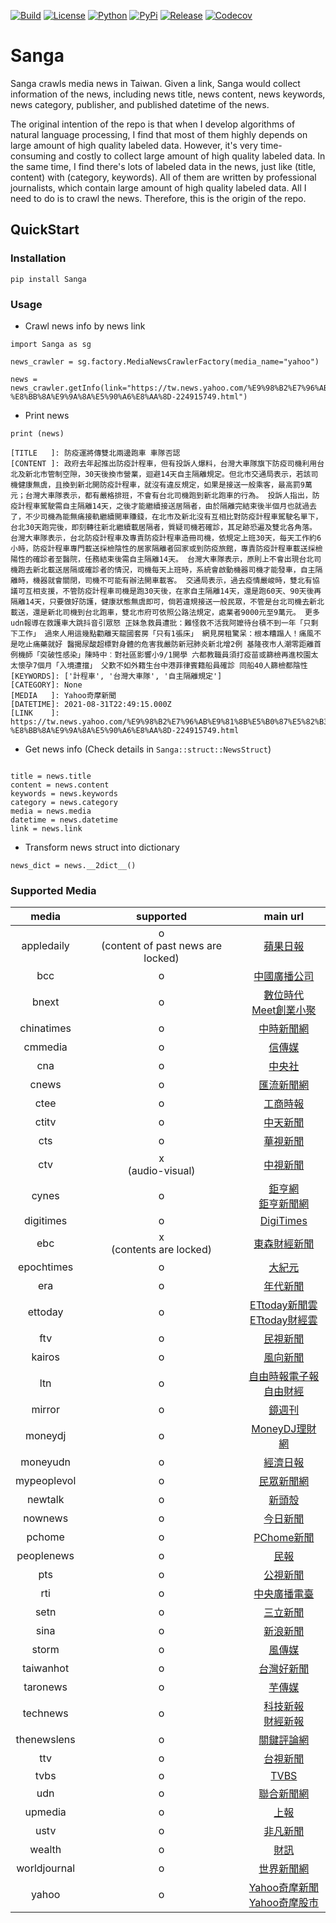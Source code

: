 [![Build](https://img.shields.io/badge/build-passing-brightgreen)]()
[![License](https://img.shields.io/badge/license-MIT-brightgreen.svg)](https://github.com/allenyummy/Sanga/blob/master/LICENSE)
[![Python](https://img.shields.io/badge/python-3.6%7C3.7%7C3.8%7C3.9-blue)](https://pypi.org/project/Sanga/)
[![PyPi](https://img.shields.io/pypi/v/Sanga)](https://pypi.org/project/Sanga/)
[![Release](https://img.shields.io/badge/release-0.0.1.dev4-blueviolet)](https://github.com/allenyummy/Sanga/releases/tag/0.0.1.dev4)
[![Codecov](https://img.shields.io/badge/codecov-98%25-red)]()

# Sanga

Sanga crawls media news in Taiwan. Given a link, Sanga would collect information of the news, including news title, news content, news keywords, news category, publisher, and published datetime of the news.

The original intention of the repo is that when I develop algorithms of natural language processing, I find that most of them highly depends on large amount of high quality labeled data. However, it's very time-consuming and costly to collect large amount of high quality labeled data. In the same time, I find there's lots of labeled data in the news, just like (title, content) with (category, keywords). All of them are written by professional journalists, which contain large amount of high quality labeled data. All I need to do is to crawl the news. Therefore, this is the origin of the repo.

## QuickStart

### Installation
```
pip install Sanga
```

### Usage

- Crawl news info by news link
```
import Sanga as sg

news_crawler = sg.factory.MediaNewsCrawlerFactory(media_name="yahoo")

news = news_crawler.getInfo(link="https://tw.news.yahoo.com/%E9%98%B2%E7%96%AB%E9%81%8B%E5%B0%87%E5%82%B3%E9%9B%99%E5%8C%97%E5%85%A9%E9%82%8A%E8%B7%91%E8%BB%8A-%E8%BB%8A%E9%9A%8A%E5%90%A6%E8%AA%8D-224915749.html")
```

- Print news
```
print (news)

[TITLE   ]: 防疫運將傳雙北兩邊跑車 車隊否認
[CONTENT ]: 政府去年起推出防疫計程車，但有投訴人爆料，台灣大車隊旗下防疫司機利用台北及新北市管制空隙，30天後換市營業，迴避14天自主隔離規定。但北市交通局表示，若該司機健康無虞，且換到新北開防疫計程車，就沒有違反規定，如果是接送一般乘客，最高罰9萬元；台灣大車隊表示，都有嚴格排班，不會有台北司機跑到新北跑車的行為。 投訴人指出，防疫計程車駕駛需自主隔離14天，之後才能繼續接送居隔者，由於隔離完結束後半個月也就過去了，不少司機為能無痛接軌繼續開車賺錢，在北市及新北沒有互相比對防疫計程車駕駛名單下，台北30天跑完後，即刻轉往新北繼續載居隔者，質疑司機若確診，其足跡恐遍及雙北各角落。 台灣大車隊表示，台北防疫計程車及專責防疫計程車造冊司機，依規定上班30天，每天工作約6小時，防疫計程車專門載送採檢陰性的居家隔離者回家或到防疫旅館，專責防疫計程車載送採檢陽性的確診者至醫院，任務結束後需自主隔離14天。 台灣大車隊表示，原則上不會出現台北司機跑去新北載送居隔或確診者的情況，司機每天上班時，系統會啟動機器司機才能發車，自主隔離時，機器就會關閉，司機不可能有辦法開車載客。 交通局表示，過去疫情嚴峻時，雙北有協議可互相支援，不管防疫計程車司機是跑30天後，在家自主隔離14天，還是跑60天、90天後再隔離14天，只要做好防護，健康狀態無虞即可，倘若違規接送一般民眾，不管是台北司機去新北載送，還是新北司機到台北跑車，雙北市府可依照公路法規定，處業者9000元至9萬元。 更多udn報導在救護車大跳抖音引眾怒 正妹急救員遭批：難怪救不活我阿嬤待台積不到一年「只剩下工作」 過來人用這幾點勸離天龍國套房「只有1張床」 網見房租驚呆：根本糟蹋人！痛風不是吃止痛藥就好 醫揭尿酸超標對身體的危害我嚴防新冠肺炎新北增2例 基隆夜市人潮零距離首例機師「突破性感染」陳時中︰對社區影響小9/1開學 六都教職員須打疫苗或篩檢再進校園太太懷孕7個月「入境遭擋」 父歎不如外籍生台中港菲律賓籍船員確診 同船40人篩檢都陰性
[KEYWORDS]: ['計程車', '台灣大車隊', '自主隔離規定']
[CATEGORY]: None
[MEDIA   ]: Yahoo奇摩新聞
[DATETIME]: 2021-08-31T22:49:15.000Z
[LINK    ]: https://tw.news.yahoo.com/%E9%98%B2%E7%96%AB%E9%81%8B%E5%B0%87%E5%82%B3%E9%9B%99%E5%8C%97%E5%85%A9%E9%82%8A%E8%B7%91%E8%BB%8A-%E8%BB%8A%E9%9A%8A%E5%90%A6%E8%AA%8D-224915749.html
```

- Get news info (Check details in `Sanga::struct::NewsStruct`)
```

title = news.title
content = news.content
keywords = news.keywords
category = news.category
media = news.media
datetime = news.datetime
link = news.link
```

- Transform news struct into dictionary
```
news_dict = news.__2dict__()
```

### Supported Media


|    media    |  supported |  main url   |
|:-----------:|:----------:|:-----------:|
|  appledaily |    o <br> (content of past news are locked) | [蘋果日報](https://tw.appledaily.com) 
|   bcc       |    o       | [中國廣播公司](https://www.bcc.com.tw)
|   bnext     |    o       | [數位時代](https://www.bnext.com.tw) <br> [Meet創業小聚](https://meet.bnext.com.tw)
|  chinatimes |    o       | [中時新聞網](https://www.chinatimes.com)
|   cmmedia   |    o       | [信傳媒](https://www.cmmedia.com.tw)
|   cna       |    o       | [中央社](https://www.cna.com.tw)
|   cnews     |    o       | [匯流新聞網](https://cnews.com.tw)
|   ctee      |    o       | [工商時報](https://ctee.com.tw)
|   ctitv     |    o       | [中天新聞](https://gotv.ctitv.com.tw)
|   cts       |    o       |  [華視新聞](https://news.cts.com.tw)
|   ctv       |    x <br> (audio-visual) | [中視新聞](http://new.ctv.com.tw)
|   cynes     |    o       |  [鉅亨網](https://m.cnyes.com) <br> [鉅亨新聞網](https://news.cnyes.com)
|   digitimes |    o       |  [DigiTimes](https://www.digitimes.com.tw)
|   ebc       |    x <br> (contents are locked) | [東森財經新聞](https://fnc.ebc.net.tw)
|  epochtimes |    o       | [大紀元](https://www.epochtimes.com)
|   era       |    o       | [年代新聞](https://www.eracom.com.tw)
|   ettoday   |    o       | [ETtoday新聞雲](https://www.ettoday.net) <br> [ETtoday財經雲](https://finance.ettoday.net)
|   ftv       |    o       | [民視新聞](https://www.ftvnews.com.tw)
|   kairos    |    o       | [風向新聞](https://kairos.news)
|   ltn       |    o       | [自由時報電子報](https://news.ltn.com.tw) <br> [自由財經](https://ec.ltn.com.tw)
|   mirror    |    o       | [鏡週刊](https://www.mirrormedia.mg)
|   moneydj   |    o       | [MoneyDJ理財網](https://www.moneydj.com)
|   moneyudn  |    o       | [經濟日報](https://money.udn.com)
| mypeoplevol |    o       | [民眾新聞網](https://www.mypeoplevol.com)
|   newtalk   |    o       | [新頭殼](https://newtalk.tw)
|   nownews   |    o       | [今日新聞](https://www.nownews.com)
|   pchome    |    o       | [PChome新聞](https://news.pchome.com.tw)
|  peoplenews |    o       | [民報](https://www.peoplenews.tw)
|   pts       |    o       | [公視新聞](https://news.pts.org.tw)
|   rti       |    o       | [中央廣播電臺](https://www.rti.org.tw)
|   setn      |    o       | [三立新聞](https://www.setn.com)
|   sina      |    o       | [新浪新聞](https://news.sina.com.tw)
|   storm     |    o       | [風傳媒](https://www.storm.mg)
|   taiwanhot |    o       | [台灣好新聞](http://www.taiwanhot.net)
|   taronews  |    o       | [芋傳媒](https://taronews.tw)
|   technews  |    o       | [科技新報](https://technews.tw) <br> [財經新報](https://finance.technews.tw)
| thenewslens |    o       | [關鍵評論網](https://www.thenewslens.com) 
|   ttv       |    o       | [台視新聞](https://news.ttv.com.tw)
|   tvbs      |    o       | [TVBS](https://news.tvbs.com.tw)
|   udn       |    o       | [聯合新聞網](https://udn.com)
|   upmedia   |    o       | [上報](https://www.upmedia.mg)
|   ustv      |    o       | [非凡新聞](https://news.ustv.com.tw)
|   wealth    |    o       | [財訊](https://www.wealth.com.tw)
| worldjournal|    o       | [世界新聞網](https://www.worldjournal.com)
|   yahoo     |    o       | [Yahoo奇摩新聞](https://tw.news.yahoo.com) <br> [Yahoo奇摩股市](https://tw.stock.yahoo.com)
